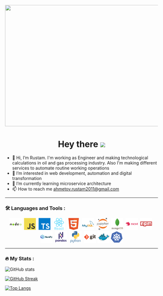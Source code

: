 <div id="header" align="center">
  <div align="center">
    <img src="https://media4.giphy.com/media/k0ijJhqrUP4T2EvmJ1/giphy.gif?cid=ecf05e47xuy4uc7yj73wubxefeutv6tw84rwvys4sftrakq5&rid=giphy.gif&ct=g" width="600" height="400"/>
  </div>
  <h1>
    Hey there
    <img src="https://media.giphy.com/media/hvRJCLFzcasrR4ia7z/giphy.gif" width="30px"/>
  </h1>
</div>

- 👋 Hi, I’m Rustam. I'm working as Engineer and making technological calculations in oil and gas processing industry. Also I'm making different services to automate routine working operations
- 👀 I’m interested in web development, automation and digital transformation
- 🌱 I’m currently learning microservice architecture
- 📫 How to reach me ahmetov.rustam2011@gmail.com

___
### :hammer_and_wrench: Languages and Tools :
<div align="center">
  <img src="https://github.com/devicons/devicon/blob/master/icons/nodejs/nodejs-original-wordmark.svg" title="NodeJS" alt="NodeJS" width="40" height="40"/>&nbsp;
  <img src="https://github.com/devicons/devicon/blob/master/icons/javascript/javascript-original.svg" title="JavaScript" alt="JavaScript" width="40" height="40"/>&nbsp;
  <img src="https://github.com/devicons/devicon/blob/master/icons/typescript/typescript-original.svg" title="TypeScript" alt="TypeScript" width="40" height="40"/>&nbsp;
  <img src="https://github.com/devicons/devicon/blob/master/icons/react/react-original-wordmark.svg" title="React" alt="React" width="40" height="40"/>&nbsp;
  <img src="https://github.com/devicons/devicon/blob/master/icons/html5/html5-original.svg" title="HTML5" alt="HTML" width="40" height="40"/>&nbsp;
  <img src="https://github.com/devicons/devicon/blob/master/icons/mysql/mysql-original-wordmark.svg" title="MySQL"  alt="MySQL" width="40" height="40"/>&nbsp;
  <img src="https://github.com/devicons/devicon/blob/master/icons/jupyter/jupyter-original-wordmark.svg" title="Jupyter" alt="Jupyter" width="40" height="40"/>&nbsp;
  <img src="https://github.com/devicons/devicon/blob/master/icons/mongodb/mongodb-original-wordmark.svg" title="Mongodb" alt="Mongodb" width="40" height="40"/>&nbsp;
  <img src="https://github.com/devicons/devicon/blob/master/icons/nestjs/nestjs-plain-wordmark.svg" title="Nestjs" alt="Nestjs" width="40" height="40"/>&nbsp;
  <img src="https://github.com/devicons/devicon/blob/master/icons/npm/npm-original-wordmark.svg" title="npm" alt="npm" width="40" height="40"/>&nbsp;
  <img src="https://github.com/devicons/devicon/blob/master/icons/numpy/numpy-original-wordmark.svg" title="Numpy" alt="Numpy" width="40" height="40"/>&nbsp;
  <img src="https://github.com/devicons/devicon/blob/master/icons/pandas/pandas-original-wordmark.svg" title="Pandas" alt="Pandas" width="40" height="40"/>&nbsp;
  <img src="https://github.com/devicons/devicon/blob/master/icons/python/python-original-wordmark.svg" title="Python" alt="Python" width="40" height="40"/>&nbsp;
  <img src="https://github.com/devicons/devicon/blob/master/icons/git/git-original-wordmark.svg" title="Git" alt="Git" width="40" height="40"/>
  <img src="https://github.com/devicons/devicon/blob/master/icons/docker/docker-original.svg" title="Docker" alt="Docker" width="40" height="40"/>
  <img src="https://github.com/devicons/devicon/blob/master/icons/kubernetes/kubernetes-plain.svg" title="Kubernetes" alt="Kubernetes" width="40" height="40"/>
</div>

---

### :fire: My Stats :
![GitHub stats](https://github-readme-stats.vercel.app/api?username=Rus-tam&show_icons=true&theme=tokyonight)

[![GitHub Streak](http://github-readme-streak-stats.herokuapp.com?user=Rus-tam&theme=dark&background=000000)](https://git.io/streak-stats)

[![Top Langs](https://github-readme-stats.vercel.app/api/top-langs/?username=Rus-tam&layout=compact&theme=vision-friendly-dark)](https://github.com/anuraghazra/github-readme-stats)



<!---
Rus-tam/Rus-tam is a ✨ special ✨ repository because its `README.md` (this file) appears on your GitHub profile.
You can click the Preview link to take a look at your changes.
--->

